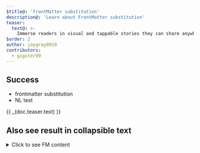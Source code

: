 ```yaml
---
$title@: 'FrontMatter substitution'
description@: 'Learn about FrontMatter substitution'
teaser:
  text@: >-
    Immerse readers in visual and tappable stories they can share anywhere on the open web.
$order: 2
author: jaygray0919
contributors:
  - gigster99
---
```


## Success

- frontmatter substitution
- NL test

<div class="teaser">
  <p> {{ _(doc.teaser.text) }} </p>
</div>

## Also see result in collapsible text

<details>
<summary>Click to see FM content</summary>
  
<div class="teaser">
  <p> {{ _(doc.teaser.text) }} </p>
</div>

</details